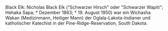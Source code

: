 Black Elk: Nicholas Black Elk ("Schwarzer Hirsch" oder "Schwarzer Wapiti"; Hehaka Sapa; * Dezember 1863; † 19. August 1950) war ein Wichasha Wakan (Medizinmann, Heiliger Mann) der Oglala-Lakota-Indianer und katholischer Katechist in der Pine-Ridge-Reservation, South Dakota.

